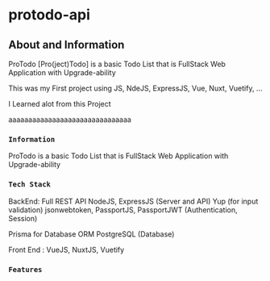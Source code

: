 # protodo-api

## About and Information
ProTodo [Pro(ject)Todo] is a basic Todo List that is FullStack Web Application with Upgrade-ability

This was my First project using JS, NdeJS, ExpressJS, Vue, Nuxt, Vuetify, ...

I Learned alot from this Project

aaaaaaaaaaaaaaaaaaaaaaaaaaaaaaa

### `Information`
ProTodo is a basic Todo List that is FullStack Web Application with Upgrade-ability

### `Tech Stack`
BackEnd: Full REST API
NodeJS, ExpressJS (Server and API)
Yup (for input validation)
jsonwebtoken, PassportJS, PassportJWT (Authentication, Session)

Prisma for Database ORM
PostgreSQL (Database)

Front End :
VueJS, NuxtJS, Vuetify

### `Features`

